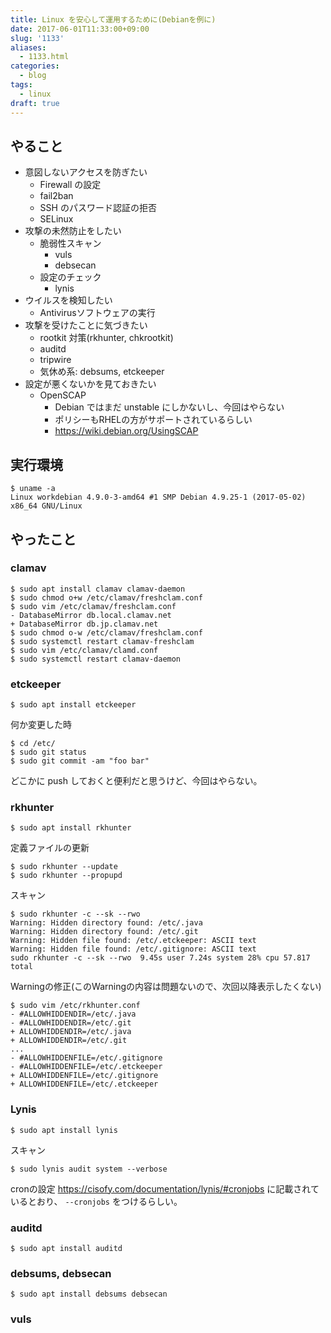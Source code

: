 ```yaml
---
title: Linux を安心して運用するために(Debianを例に)
date: 2017-06-01T11:33:00+09:00
slug: '1133'
aliases:
  - 1133.html
categories:
  - blog
tags:
  - linux
draft: true
---
```



## やること

* 意図しないアクセスを防ぎたい
    * Firewall の設定
    * fail2ban
    * SSH のパスワード認証の拒否
    * SELinux
* 攻撃の未然防止をしたい
    * 脆弱性スキャン
        * vuls
        * debsecan
    * 設定のチェック
        * lynis
* ウイルスを検知したい
    * Antivirusソフトウェアの実行
* 攻撃を受けたことに気づきたい
    * rootkit 対策(rkhunter, chkrootkit)
    * auditd
    * tripwire
    * 気休め系: debsums, etckeeper
* 設定が悪くないかを見ておきたい
    * OpenSCAP
        * Debian ではまだ unstable にしかないし、今回はやらない
        * ポリシーもRHELの方がサポートされているらしい
        * https://wiki.debian.org/UsingSCAP

## 実行環境

```
$ uname -a
Linux workdebian 4.9.0-3-amd64 #1 SMP Debian 4.9.25-1 (2017-05-02) x86_64 GNU/Linux
```

## やったこと

### clamav

```
$ sudo apt install clamav clamav-daemon
$ sudo chmod o+w /etc/clamav/freshclam.conf
$ sudo vim /etc/clamav/freshclam.conf
- DatabaseMirror db.local.clamav.net
+ DatabaseMirror db.jp.clamav.net
$ sudo chmod o-w /etc/clamav/freshclam.conf
$ sudo systemctl restart clamav-freshclam
$ sudo vim /etc/clamav/clamd.conf
$ sudo systemctl restart clamav-daemon
```

### etckeeper

```
$ sudo apt install etckeeper
```

何か変更した時
```
$ cd /etc/
$ sudo git status
$ sudo git commit -am "foo bar"
```

どこかに push しておくと便利だと思うけど、今回はやらない。

### rkhunter

```
$ sudo apt install rkhunter
```

定義ファイルの更新
```
$ sudo rkhunter --update
$ sudo rkhunter --propupd
```

スキャン
```
$ sudo rkhunter -c --sk --rwo
Warning: Hidden directory found: /etc/.java
Warning: Hidden directory found: /etc/.git
Warning: Hidden file found: /etc/.etckeeper: ASCII text
Warning: Hidden file found: /etc/.gitignore: ASCII text
sudo rkhunter -c --sk --rwo  9.45s user 7.24s system 28% cpu 57.817 total
```

Warningの修正(このWarningの内容は問題ないので、次回以降表示したくない)
```
$ sudo vim /etc/rkhunter.conf
- #ALLOWHIDDENDIR=/etc/.java
- #ALLOWHIDDENDIR=/etc/.git
+ ALLOWHIDDENDIR=/etc/.java
+ ALLOWHIDDENDIR=/etc/.git
...
- #ALLOWHIDDENFILE=/etc/.gitignore
- #ALLOWHIDDENFILE=/etc/.etckeeper
+ ALLOWHIDDENFILE=/etc/.gitignore
+ ALLOWHIDDENFILE=/etc/.etckeeper
```

### Lynis

```
$ sudo apt install lynis
```

スキャン
```
$ sudo lynis audit system --verbose
```

cronの設定
https://cisofy.com/documentation/lynis/#cronjobs に記載されているとおり、 `--cronjobs` をつけるらしい。

### auditd

```
$ sudo apt install auditd
```

### debsums, debsecan

```
$ sudo apt install debsums debsecan
```

### vuls
